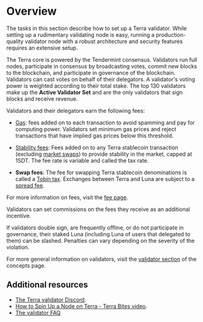 # Overview

The tasks in this section describe how to set up a Terra validator. While setting up a rudimentary validating node is easy, running a production-quality validator node with a robust architecture and security features requires an extensive setup.

The Terra core is powered by the Tendermint consensus. Validators run full nodes, participate in consensus by broadcasting votes, commit new blocks to the blockchain, and participate in governance of the blockchain. Validators can cast votes on behalf of their delegators. A validator's voting power is weighted according to their total stake. The top 130 validators make up the **Active Validator Set** and are the only validators that sign blocks and receive revenue.

Validators and their delegators earn the following fees:

- [Gas](/Concepts/fees.md#gas): fees added on to each transaction to avoid spamming and pay for computing power. Validators set minimum gas prices and reject transactions that have implied gas prices below this threshold.

- [Stability fees](/Concepts/fees.md#stability-fee): Fees added on to any Terra stablecoin transaction (excluding [market swaps](/Concepts/Glossary.md#market-swap)) to provide stability in the market, capped at 1SDT. The fee rate is variable and called the tax rate.

- **Swap fees**: The fee for swapping Terra stablecoin denominations is called a [Tobin tax](/Concepts/fees.md#tobin-tax). Exchanges between Terra and Luna are subject to a [spread fee](/Concepts/fees.md#spread-fee).

For more information on fees, visit the [fee page](/Concepts/fees.md).

Validators can set commissions on the fees they receive as an additional incentive.

If validators double sign, are frequently offline, or do not participate in governance, their staked Luna (including Luna of users that delegated to them) can be slashed. Penalties can vary depending on the severity of the violation.

For more general information on validators, visit the [validator section](/Concepts/Protocol.md#validators) of the concepts page.

## Additional resources

- [The Terra validator Discord](https://discord.com/invite/xfZK6RMFFx).
- [How to Spin Up a Node on Terra - Terra Bites video](https://www.youtube.com/watch?v=2lKAvltKX6w&ab_channel=TerraBites).
- [The validator FAQ](./faq.md)
